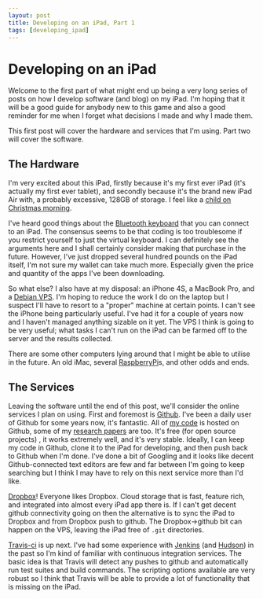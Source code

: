 ```yaml
---
layout: post
title: Developing on an iPad, Part 1
tags: [developing_ipad]
---
```

# Developing on an iPad

Welcome to the first part of what might end up being a very long series of posts on how I develop software (and blog) on my iPad. I'm hoping that it will be a good guide for anybody new to this game and also a good reminder for me when I forget what decisions I made and why I made them. 

This first post will cover the hardware and services that I'm using. Part two will cover the software. 

## The Hardware

I'm very excited about this iPad, firstly because it's my first ever iPad (it's actually my first ever tablet), and secondly because it's the brand new iPad Air with, a probably excessive, 128GB of storage. I feel like a [child on Christmas morning](http://youtube.com/watch?v=pFlcqWQVVuU).

I've heard good things about the [Bluetooth keyboard](http://store.apple.com/us/product/MC184LL/B/apple-wireless-keyboard-english?fnode=3e) that you can connect to an iPad. The consensus seems to be that coding is too troublesome if you restrict yourself to just the virtual keyboard. I can definitely see the arguments here and I shall certainly consider making that purchase in the future. However, I've just dropped several hundred pounds on the iPad itself, I'm not sure my wallet can take much more. Especially given the price and quantity of the apps I've been downloading. 

So what else? I also have at my disposal: an iPhone 4S, a MacBook Pro, and a [Debian VPS](http://bitfolk.com/referrals.html). I'm hoping to reduce the work I do on the laptop but I suspect I'll have to resort to a "proper" machine at certain points. I can't see the iPhone being particularly useful. I've had it for a couple of years now and I haven't managed anything sizable on it yet. The VPS I think is going to be very useful; what tasks I can't run on the iPad can be farmed off to the server and the results collected. 

There are some other computers lying around that I might be able to utilise in the future. An old iMac, several [RaspberryPi](http://www.raspberrypi.org/)s, and other odds and ends. 

## The Services

Leaving the software until the end of this post, we'll consider the online services I plan on using. First and foremost is [Github](https://github.com/). I've been a daily user of Github for some years now, it's fantastic. All of [my code](https://github.com/WilliamMayor) is hosted on Github, some of my [research papers](https://github.com/WilliamMayor/P2P2013) are too. It's free (for open source projects) , it works extremely well, and it's very stable. Ideally, I can keep my code in Github, clone it to the iPad for developing, and then push back to Github when I'm done. I've done a bit of Googling and it looks like decent Github-connected text editors are few and far between  I'm going to keep searching but I think I may have to rely on this next service more than I'd like.

[Dropbox](http://www.dropbox.com/)! Everyone likes Dropbox. Cloud storage that is fast, feature rich, and integrated into almost every iPad app there is. If I can't get decent github connectivity going on then the alternative is to sync the iPad to Dropbox and from Dropbox push to github. The Dropbox->github bit can happen on the VPS, leaving the iPad free of `.git` directories. 

[Travis-ci](http://travis-ci.com) is up next. I've had some experience with [Jenkins](http://jenkins-ci.org/) (and [Hudson](http://hudson-ci.org/)) in the past so I'm kind of familiar with continuous integration services. The basic idea is that Travis will detect any pushes to github and automatically run test suites and build commands. The scripting options available are very robust so I think that Travis will be able to provide a lot of functionality that is missing on the iPad. 


